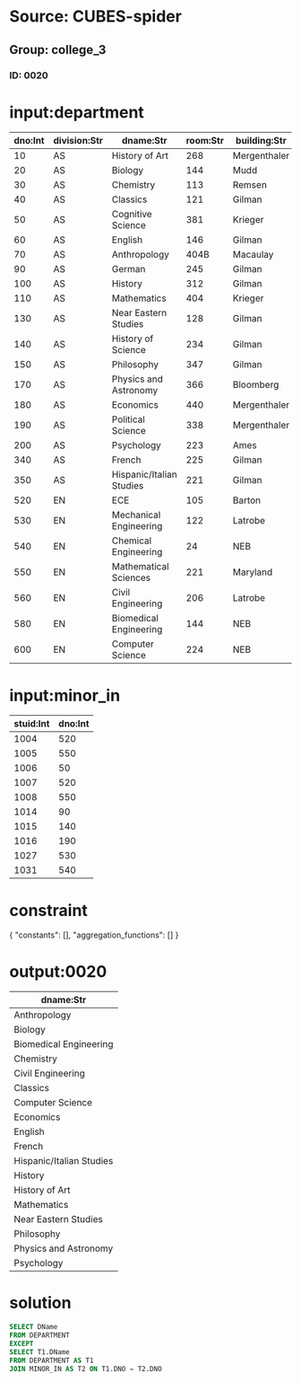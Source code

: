 # Source: CUBES-spider
## Group: college_3
### ID: 0020

# input:department

| dno:Int | division:Str | dname:Str | room:Str | building:Str | dphone:Int |
|---|---|---|---|---|---|
| 10 | AS | History of Art | 268 | Mergenthaler | 7117 |
| 20 | AS | Biology | 144 | Mudd | 7330 |
| 30 | AS | Chemistry | 113 | Remsen | 7429 |
| 40 | AS | Classics | 121 | Gilman | 7556 |
| 50 | AS | Cognitive Science | 381 | Krieger | 7119 |
| 60 | AS | English | 146 | Gilman | 7544 |
| 70 | AS | Anthropology | 404B | Macaulay | 7272 |
| 90 | AS | German | 245 | Gilman | 7508 |
| 100 | AS | History | 312 | Gilman | 7575 |
| 110 | AS | Mathematics | 404 | Krieger | 7399 |
| 130 | AS | Near Eastern Studies | 128 | Gilman | 7499 |
| 140 | AS | History of Science | 234 | Gilman | 7501 |
| 150 | AS | Philosophy | 347 | Gilman | 7524 |
| 170 | AS | Physics and Astronomy | 366 | Bloomberg | 7347 |
| 180 | AS | Economics | 440 | Mergenthaler | 7601 |
| 190 | AS | Political Science | 338 | Mergenthaler | 7540 |
| 200 | AS | Psychology | 223 | Ames | 7055 |
| 340 | AS | French | 225 | Gilman | 7227 |
| 350 | AS | Hispanic/Italian Studies | 221 | Gilman | 7226 |
| 520 | EN | ECE | 105 | Barton | 7033 |
| 530 | EN | Mechanical Engineering | 122 | Latrobe | 7132 |
| 540 | EN | Chemical Engineering | 24 | NEB | 7170 |
| 550 | EN | Mathematical Sciences | 221 | Maryland | 7195 |
| 560 | EN | Civil Engineering | 206 | Latrobe | 8680 |
| 580 | EN | Biomedical Engineering | 144 | NEB | 8482 |
| 600 | EN | Computer Science | 224 | NEB | 8577 |

# input:minor_in

| stuid:Int | dno:Int |
|---|---|
| 1004 | 520 |
| 1005 | 550 |
| 1006 | 50 |
| 1007 | 520 |
| 1008 | 550 |
| 1014 | 90 |
| 1015 | 140 |
| 1016 | 190 |
| 1027 | 530 |
| 1031 | 540 |

# constraint

{
  "constants": [],
  "aggregation_functions": []
}

# output:0020

| dname:Str |
|---|
| Anthropology |
| Biology |
| Biomedical Engineering |
| Chemistry |
| Civil Engineering |
| Classics |
| Computer Science |
| Economics |
| English |
| French |
| Hispanic/Italian Studies |
| History |
| History of Art |
| Mathematics |
| Near Eastern Studies |
| Philosophy |
| Physics and Astronomy |
| Psychology |

# solution

```sql
SELECT DName
FROM DEPARTMENT
EXCEPT
SELECT T1.DName
FROM DEPARTMENT AS T1
JOIN MINOR_IN AS T2 ON T1.DNO = T2.DNO
```
